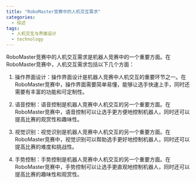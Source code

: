 ```yaml
---  
title: "RoboMaster竞赛中的人机交互需求"  
categories:  
  - 综述  
tags: 
  - 人机交互与界面设计 
  - technology  
---  
```


RoboMaster竞赛中的人机交互需求是机器人竞赛中的一个重要方面。在RoboMaster竞赛中，人机交互需求包括以下几个方面：

1. 操作界面设计：操作界面设计是机器人竞赛中人机交互的重要环节之一。在RoboMaster竞赛中，操作界面需要简单易懂，能够让选手快速上手，同时还需要有丰富的功能和可定制性。

2. 语音控制：语音控制是机器人竞赛中人机交互的另一个重要方面。在RoboMaster竞赛中，语音控制可以让选手更方便地控制机器人，同时还可以提高比赛的观赏性和趣味性。

3. 视觉识别：视觉识别是机器人竞赛中人机交互的另一个重要方面。在RoboMaster竞赛中，视觉识别可以帮助选手更好地控制机器人，同时还可以提高比赛的难度和挑战性。

4. 手势控制：手势控制是机器人竞赛中人机交互的另一个重要方面。在RoboMaster竞赛中，手势控制可以让选手更直观地控制机器人，同时还可以提高比赛的趣味性和观赏性。 
